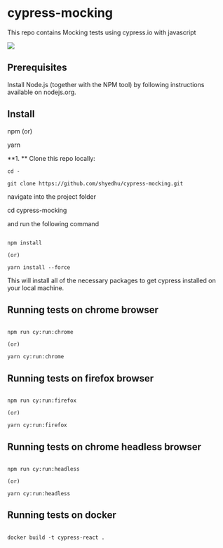 # cypress-mocking

This repo contains Mocking tests using cypress.io with javascript

![](https://github.com/shyedhu/images/blob/main/cypress-test-run.gif)

## Prerequisites

Install Node.js (together with the NPM tool) by following instructions available on nodejs.org.

## Install

npm (or)

yarn

**1. ** Clone this repo locally:
```console
cd - 

git clone https://github.com/shyedhu/cypress-mocking.git

```
navigate into the project folder

cd cypress-mocking

and run the following command

```console

npm install

(or)

yarn install --force

```
This will install all of the necessary packages to get cypress installed on your local machine.

## Running tests on chrome browser

```console

npm run cy:run:chrome

(or)

yarn cy:run:chrome

```

## Running tests on firefox browser

```console

npm run cy:run:firefox

(or)

yarn cy:run:firefox

```

## Running tests on chrome headless browser

```console

npm run cy:run:headless

(or)

yarn cy:run:headless

```

## Running tests on docker 

```console

docker build -t cypress-react .

```
